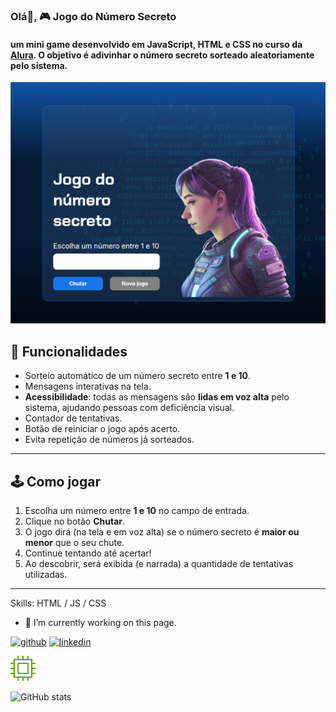 ### Olá👋, 🎮 Jogo do Número Secreto
#### um mini game desenvolvido em **JavaScript, HTML e CSS** no curso da [Alura](https://www.alura.com.br/).   O objetivo é adivinhar o número secreto sorteado aleatoriamente pelo sistema.
![m mini game desenvolvido em **JavaScript, HTML e CSS** no curso da [Alura](https://www.alura.com.br/).   O objetivo é adivinhar o número secreto sorteado aleatoriamente pelo sistema.](https://github.com/deadpoolcyber/jogoDoNumeroSecreto/blob/main/img/banner.png)

## 🚀 Funcionalidades
- Sorteio automático de um número secreto entre **1 e 10**.  
- Mensagens interativas na tela.  
- **Acessibilidade**: todas as mensagens são **lidas em voz alta** pelo sistema, ajudando pessoas com deficiência visual.  
- Contador de tentativas.  
- Botão de reiniciar o jogo após acerto.  
- Evita repetição de números já sorteados.  

---

## 🕹️ Como jogar
1. Escolha um número entre **1 e 10** no campo de entrada.  
2. Clique no botão **Chutar**.  
3. O jogo dirá (na tela e em voz alta) se o número secreto é **maior ou menor** que o seu chute.  
4. Continue tentando até acertar!  
5. Ao descobrir, será exibida (e narrada) a quantidade de tentativas utilizadas.  

---

Skills: HTML / JS /  CSS

- 🔭 I’m currently working on this page. 


[<img src='https://cdn.jsdelivr.net/npm/simple-icons@3.0.1/icons/github.svg' alt='github' height='40'>](https://github.com/https://github.com/deadpoolcyber/jogoDoNumeroSecreto/tree/main)  [<img src='https://cdn.jsdelivr.net/npm/simple-icons@3.0.1/icons/linkedin.svg' alt='linkedin' height='40'>](https://www.linkedin.com/in/https://www.linkedin.com/in/david-brasil-9980a4103//)  

<a href='https://docs.github.com/en/developers'><img src='https://raw.githubusercontent.com/acervenky/animated-github-badges/master/assets/devbadge.gif' width='40' height='40'></a> 

![GitHub stats](https://github-readme-stats.vercel.app/api?username=https://github.com/deadpoolcyber/jogoDoNumeroSecreto/tree/main&show_icons=true)  

